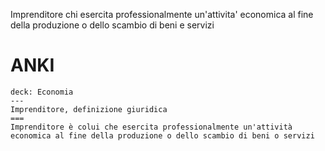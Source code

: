 Imprenditore chi esercita professionalmente un'attivita' economica al fine della produzione o dello scambio di beni e servizi


# ANKI


```anki
deck: Economia
---
Imprenditore, definizione giuridica
===
Imprenditore è colui che esercita professionalmente un'attività economica al fine della produzione o dello scambio di beni o servizi
```
